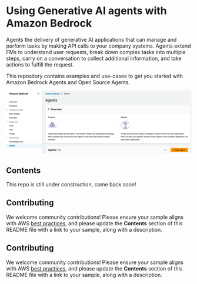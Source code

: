 # Using Generative AI agents with Amazon Bedrock

Agents the delivery of generative AI applications that can manage and perform tasks by making API calls to your company systems. Agents extend FMs to understand user requests, break down complex tasks into multiple steps, carry on a conversation to collect additional information, and take actions to fulfill the request.

This repository contains examples and use-cases to get you started with Amazon Bedrock Agents and Open Source Agents.

![Agents Console](images/agents_console.png)

## Contents

This repo is still under construction, come back soon! 

## Contributing

We welcome community contributions! Please ensure your sample aligns with AWS [best practices](https://aws.amazon.com/architecture/well-architected/), and please update the **Contents** section of this README file with a link to your sample, along with a description.


## Contributing

We welcome community contributions! Please ensure your sample aligns with AWS [best practices](https://aws.amazon.com/architecture/well-architected/), and please update the **Contents** section of this README file with a link to your sample, along with a description.
